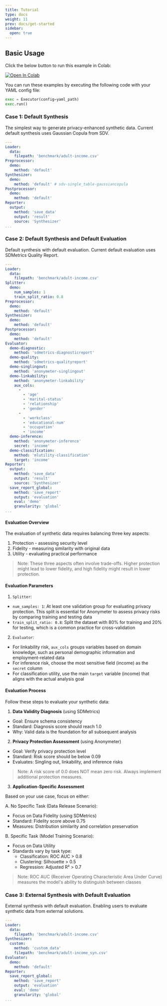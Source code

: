 ```yaml
---
title: Tutorial
type: docs
weight: 11
prev: docs/get-started
sidebar:
  open: true
---
```


## Basic Usage

Click the below button to run this example in Colab:

[![Open In Colab](https://colab.research.google.com/assets/colab-badge.svg)](https://colab.research.google.com/github/nics-tw/petsard/blob/628-guide---tutorial/demo/basic-usage.ipynb)

You can run these examples by executing the following code with your YAML config file:

```python
exec = Executor(config=yaml_path)
exec.run()
```


### Case 1: Default Synthesis

The simplest way to generate privacy-enhanced synthetic data.
Current default synthesis uses Gaussian Copula from SDV.

```yaml
---
Loader:
  data:
    filepath: 'benchmark/adult-income.csv'
Preprocessor:
  demo:
    method: 'default'
Synthesizer:
  demo:
    method: 'default' # sdv-single_table-gaussiancopula
Postprocessor:
  demo:
    method: 'default'
Reporter:
  output:
    method: 'save_data'
    output: 'result'
    source: 'Synthesizer'
...
```


### Case 2: Default Synthesis and Default Evaluation

Default synthesis with default evaluation.
Current default evaluation uses SDMetrics Quality Report.

```yaml
---
Loader:
  data:
    filepath: 'benchmark/adult-income.csv'
Splitter:
  demo:
    num_samples: 1
    train_split_ratio: 0.8
Preprocessor:
  demo:
    method: 'default'
Synthesizer:
  demo:
    method: 'default'
Postprocessor:
  demo:
    method: 'default'
Evaluator:
  demo-diagnostic:
    method: 'sdmetrics-diagnosticreport'
  demo-quality:
    method: 'sdmetrics-qualityreport'
  demo-singlingout:
    method: 'anonymeter-singlingout'
  demo-linkability:
    method: 'anonymeter-linkability'
    aux_cols:
      -
        - 'age'
        - 'marital-status'
        - 'relationship'
        - 'gender'
      -
        - 'workclass'
        - 'educational-num'
        - 'occupation'
        - 'income'
  demo-inference:
    method: 'anonymeter-inference'
    secret: 'income'
  demo-classification:
    method: 'mlutility-classification'
    target: 'income'
Reporter:
  output:
    method: 'save_data'
    output: 'result'
    source: 'Synthesizer'
  save_report_global:
    method: 'save_report'
    output: 'evaluation'
    eval: 'demo'
    granularity: 'global'
...
```

#### Evaluation Overview

The evaluation of synthetic data requires balancing three key aspects:
1. Protection - assessing security level
2. Fidelity - measuring similarity with original data
3. Utility - evaluating practical performance

> Note: These three aspects often involve trade-offs. Higher protection might lead to lower fidelity, and high fidelity might result in lower protection.

#### Evaluation Parameters

1. `Splitter`:
  - `num_samples: 1`: At least one validation group for evaluating privacy protection. This split is essential for Anonymeter to assess privacy risks by comparing training and testing data
  - `train_split_ratio: 0.8`: Split the dataset with 80% for training and 20% for testing, which is a common practice for cross-validation

2. `Evaluator`:
  - For linkability risk, `aux_cols` groups variables based on domain knowledge, such as personal demographic information and employment-related data
  - For inference risk, choose the most sensitive field (income) as the `secret` column
  - For classification utility, use the main `target` variable (income) that aligns with the actual analysis goal

#### Evaluation Process

Follow these steps to evaluate your synthetic data:

1. **Data Validity Diagnosis** (using SDMetrics)
  - Goal: Ensure schema consistency
  - Standard: Diagnosis score should reach 1.0
  - Why: Valid data is the foundation for all subsequent analysis

2. **Privacy Protection Assessment** (using Anonymeter)
  - Goal: Verify privacy protection level
  - Standard: Risk score should be below 0.09
  - Evaluates: Singling out, linkability, and inference risks
  > Note: A risk score of 0.0 does NOT mean zero risk. Always implement additional protection measures.

3. **Application-Specific Assessment**

  Based on your use case, focus on either:

  A. No Specific Task (Data Release Scenario):
  - Focus on Data Fidelity (using SDMetrics)
  - Standard: Fidelity score above 0.75
  - Measures: Distribution similarity and correlation preservation

  B. Specific Task (Model Training Scenario):
  - Focus on Data Utility
  - Standards vary by task type:
    * Classification: ROC AUC > 0.8
    * Clustering: Silhouette > 0.5
    * Regression: Adjusted R² > 0.7
  > Note: ROC AUC (Receiver Operating Characteristic Area Under Curve) measures the model's ability to distinguish between classes


### Case 3: External Synthesis with Default Evaluation

External synthesis with default evaluation.
Enabling users to evaluate synthetic data from external solutions.

```yaml
---
Loader:
  data:
    filepath: 'benchmark/adult-income.csv'
Synthesizer:
  custom:
    method: 'custom_data'
    filepath: 'benchmark/adult-income_syn.csv'
Evaluator:
  demo:
    method: 'default'
Reporter:
  save_report_global:
    method: 'save_report'
    output: 'evaluation'
    eval: 'demo'
    granularity: 'global'
...
```